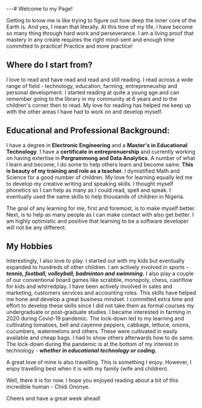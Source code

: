 ---# Welcome to my Page!

Getting to know me is like trying to figure out how deep the inner core of the Earth is. And yes, I mean that literally. At this time of my life, I have become so many thing through hard work and perseverance. I am a living proof that mastery in any create requires the right mind-sent and enough time committed to practice! Practice and more practice!

## Where do I start from?

I love to read and have read and read and still reading. I read across a wide range of field - technology, education, farming, entrepreneuship and personal development. I started reading at quite a young age and can remember going to the library in my community at 6 years and to the children's corner then to read. My love for reading has helped me keep up with the other areas I have had to work on and develop myself. 

## Educational and Professional Background:
I have a degree in **Electronic Engineering** and a **Master's in Educational Technology**. I have a **certificate in entreprenuership** and currently working on having extertise in **Porgrammong and Data Analytics**. A number of what I learn and become, I do some to help others learn and become same. **This is beauty of my training and role as a teacher.** I dymistified Math and Science for a good number of children. My love for learning equally led me to develop my creative writing and speaking skills. I thought myself phonetics so I can help as many as I could read, spell and speak. I eventually used the same skills to help thousands of children in Nigeria. 

The goal of any learning for me, first and foremost, is to make myself better. Next, is to help as many people as I can make contact with also get better. I am highly optimistic and positive that learning to be a software developer will not be any different. 

## My Hobbies

Interestingly, I also love to play. I started out with my kids but eventually expanded to hundreds of other children. I am actively involved in sports - ***tennis, football, volleyball, badminton and swimming.*** I also play a couple of our conventional board games like scrabble, monopoly, chess, cashflow for kids and whirredplay. I have been actively involved in sales and marketing, customers services and accounting roles. This skills have helped me hone and develop a great business mindset. I committed extra time and effort to develop these skills since I did not take them as formal courses my undergraduate or post-graduate studies. I became interested in farming in 2020 during Covid-19 pandemic. The lock-down led to my learning and cultivating tomatoes, bell and cayenne peppers, cabbage, lettuce, onions, cucumbers, watermelons and others. These were cultivated in easily available and cheap bags. I had to show others afterwards how to do same. The lock-down during the pandemic is at the bottom of my interest in technology - ***whether in educational technology or coding.***  

A great love of mine is also travelling. This is something I enjoy. However, I enjoy travelling best when it is with my family (wife and children).


Well, there it is for now. I hope you enjoyed reading about a bit of this incredible human - Chidi Ononye. 

Cheers and have a great week ahead!